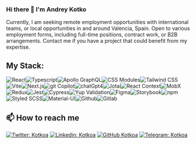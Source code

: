 ### Hi there 👋 I'm Andrey Kotko

<!-- [![Typing SVG](<https://readme-typing-svg.demolab.com?font=Fira+Code&pause=1000&color=49F715&random=false&width=435&lines=Lorem+ipsum+dolor+amet...;Frontend+(React)+Developer;6%2B+years+experience+UI+development>)](https://git.io/typing-svg) -->

Currently, I am seeking remote employment opportunities with international teams, or local opportunities in and around Valencia, Spain. Open to various employment forms, including full-time positions, contract work, or B2B arrangements. Contact me if you have a project that could benefit from my expertise.

## My Stack:

<img alt="React" src="https://img.shields.io/badge/-React-ff0000?style=flat-square&logo=react&logoColor=white" /><img alt="Typescript" src="https://img.shields.io/badge/-Typescript-ff2f00?style=flat-square&logo=typescript&logoColor=white" /><img alt="Apollo GraphQL" src="https://img.shields.io/badge/-Apollo%20GraphQL-ff6400?style=flat-square&logo=apollo-graphql&logoColor=white" /><img alt="CSS Modules" src="https://img.shields.io/badge/-CSS%20Modules-ff9400?style=flat-square&logo=css3&logoColor=black" /><img alt="Tailwind CSS" src="https://img.shields.io/badge/-Tailwind%20CSS-ffc900?style=flat-square&logo=tailwind-css&logoColor=white" /><img alt="Vite" src="https://img.shields.io/badge/-Vite-fcf500?style=flat-square&logo=vite&logoColor=white" /><img alt="Next.js" src="https://img.shields.io/badge/-Next.js-d1ff00?style=flat-square&logo=next-dot-js&logoColor=white" /><img alt="git Copilot" src="https://img.shields.io/badge/-git%20Copilot-a2ff00?style=flat-square&logo=github&logoColor=white" /><img alt="chatGpt4" src="https://img.shields.io/badge/-chatGpt4-6cff00?style=flat-square&logo=python&logoColor=white" /><img alt="Jotai" src="https://img.shields.io/badge/-Jotai-3dff00?style=flat-square&logo=atom&logoColor=black" /><img alt="React Context" src="https://img.shields.io/badge/-React%20Context-1ABC9C?style=flat-square&logo=react&logoColor=white" /><img alt="MobX" src="https://img.shields.io/badge/-MobX-08ff00?style=flat-square&logo=mobx&logoColor=black" /><img alt="Redux" src="https://img.shields.io/badge/-Redux-00ff27?style=flat-square&logo=redux&logoColor=black" /><img alt="Jest" src="https://img.shields.io/badge/-Jest-00ff8c?style=flat-square&logo=jest&logoColor=black" /><img alt="Cypress" src="https://img.shields.io/badge/-Cypress-00fff6?style=flat-square&logo=cypress&logoColor=white" /><img alt="Yup Validation" src="https://img.shields.io/badge/-Yup%20Validation-00a4ff?style=flat-square&logo=yarn&logoColor=white" /><img alt="Figma" src="https://img.shields.io/badge/-Figma-003fff?style=flat-square&logo=figma&logoColor=white" /><img alt="Storybook" src="https://img.shields.io/badge/-Storybook-2500ff?style=flat-square&logo=storybook&logoColor=white" /><img alt="npm" src="https://img.shields.io/badge/-npm-b900ff?style=flat-square&logo=npm&logoColor=white" /><img alt="Styled SCSS" src="https://img.shields.io/badge/-Styled%20SCSS-ee00ff?style=flat-square&logo=sass&logoColor=white" /><img alt="Material-UI" src="https://img.shields.io/badge/-Material--UI-ff00e1?style=flat-square&logo=material-ui&logoColor=white" /><img alt="Github" src="https://img.shields.io/badge/-Github-ff00ac?style=flat-square&logo=github&logoColor=white" /><img alt="Gitlab" src="https://img.shields.io/badge/-Gitlab-ff007c?style=flat-square&logo=gitlab&logoColor=white" />

<!-- - 🌱 I’m currently learning: Python, Vue -->

<!-- - 👯 I’m looking for a new opportunities -->

## 📫 How to reach me

[![Twitter: Kotkoa](https://img.shields.io/twitter/follow/Kotkoa?style=social)](https://twitter.com/Kotkoa)
[![Linkedin: Kotkoa](https://img.shields.io/badge/-Kotkoa-black?style=flat-square&logo=Linkedin&logoColor=white&link=https://www.linkedin.com/in/kotkoa)](https://www.linkedin.com/in/kotkoa)
[![GitHub Kotkoa](https://img.shields.io/github/followers/Kotkoa?label=follow&style=social)](https://github.com/Kotkoa)
[![Telegram: Kotkoa](https://img.shields.io/badge/-Kotkoa-blue?style=flat-square&logo=Telegram&logoColor=white&link=https://t.me/Kotkoa)](https://t.me/Kotkoa)

<!--
**Kotkoa/kotkoa** is a ✨ _special_ ✨ repository because its `README.md` (this file) appears on your GitHub profile.

Here are some ideas to get you started:

- 🔭 I’m currently working on ...
- 🌱 I’m currently learning ...
- 👯 I’m looking to collaborate on ...
- 🤔 I’m looking for help with ...
- 💬 Ask me about ...
- 📫 How to reach me: ...
- 😄 Pronouns: ...
- ⚡ Fun fact: ...
  -->
